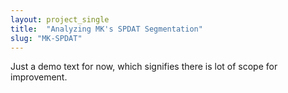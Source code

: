 ```yaml
---
layout: project_single
title:  "Analyzing MK's SPDAT Segmentation"
slug: "MK-SPDAT"
---
```

Just a demo text for now, which signifies there is lot of scope for improvement.